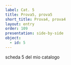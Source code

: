 ```yaml
---
label: Cat. 5
title: Prova5, prova5
short_title: Prova4, prova4
layout: entry
order: 109
presentation: side-by-side
object:
  - id: 5
---
```


scheda 5 del mio catalogo
